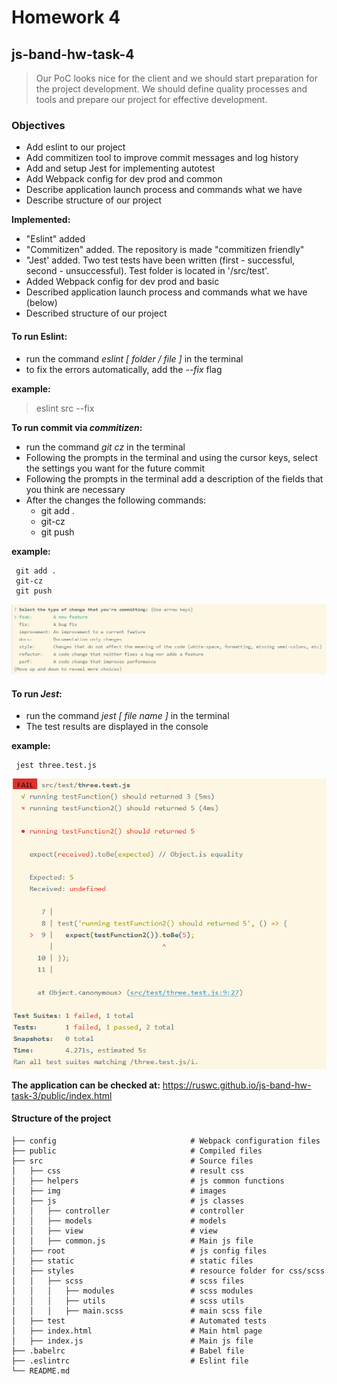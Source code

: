 # Homework 4
## js-band-hw-task-4

> Our PoC looks nice for the client and we should start preparation for the project development. We should define quality processes and tools and prepare our project for effective development.


### Objectives
- Add eslint to our project
- Add commitizen tool to improve commit messages and log history
- Add and setup Jest for implementing autotest
- Add Webpack config for dev prod and common
- Describe application launch process and commands what we have
- Describe structure of our project

**Implemented:**
- "Eslint" added
- "Commitizen" added. The repository is made "commitizen friendly"
- "Jest' added. Two test tests have been written (first - successful, second - unsuccessful). Test folder is located in '/src/test'. 
- Added Webpack config for dev prod and basic
- Described application launch process and commands what we have (below)
- Described structure of our project

#### **To run Eslint:**
- run the command *eslint [ folder / file ]* in the terminal
- to fix the errors automatically, add the *--fix* flag

**example:**
> eslint src --fix

**To run commit via *commitizen*:**
- run the command *git cz* in the terminal
- Following the prompts in the terminal and using the cursor keys, select the settings you want for the future commit
- Following the prompts in the terminal add a description of the fields that you think are necessary
- After the changes the following commands:
    - git add .
    - git-cz
    - git push

**example:**
```
 git add .
 git-cz
 git push
```


![The appearance of the terminal when working with commitizen](https://github.com/ruswc/js-band-hw-task-4/blob/master/gitcz.png)

#### **To run *Jest*:**
- run the command *jest [ file name ]* in the terminal
- The test results are displayed in the console

**example:**
```
 jest three.test.js
```
![The appearance of the terminal when working with jest](https://github.com/ruswc/js-band-hw-task-4/blob/master/jesttest.png)

**The application can be checked at:** https://ruswc.github.io/js-band-hw-task-3/public/index.html

#### Structure of the project

    ├── config                              # Webpack configuration files
    ├── public                              # Compiled files
    ├── src                                 # Source files
    │   ├── css                             # result css
    │   ├── helpers                         # js common functions
    │   ├── img                             # images
    │   ├── js                              # js classes
    │   │   ├── controller                  # controller
    │   │   ├── models                      # models
    │   │   ├── view                        # view
    │   │   ├── common.js                   # Main js file
    │   ├── root                            # js config files
    │   ├── static                          # static files
    │   ├── styles                          # resource folder for css/scss
    │   │   ├── scss                        # scss files
    │   │   │   ├── modules                 # scss modules
    │   │   │   ├── utils                   # scss utils 
    │   │   │   ├── main.scss               # main scss file
    │   ├── test                            # Automated tests
    │   ├── index.html                      # Main html page
    │   ├── index.js                        # Main js file
    ├── .babelrc                            # Babel file
    ├── .eslintrc                           # Eslint file
    └── README.md
